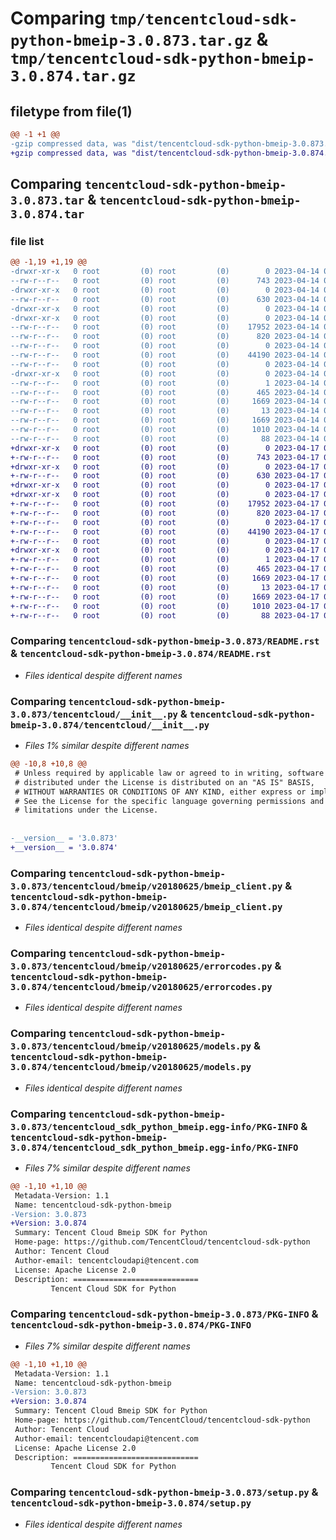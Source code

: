 # Comparing `tmp/tencentcloud-sdk-python-bmeip-3.0.873.tar.gz` & `tmp/tencentcloud-sdk-python-bmeip-3.0.874.tar.gz`

## filetype from file(1)

```diff
@@ -1 +1 @@
-gzip compressed data, was "dist/tencentcloud-sdk-python-bmeip-3.0.873.tar", last modified: Fri Apr 14 00:20:18 2023, max compression
+gzip compressed data, was "dist/tencentcloud-sdk-python-bmeip-3.0.874.tar", last modified: Mon Apr 17 00:21:24 2023, max compression
```

## Comparing `tencentcloud-sdk-python-bmeip-3.0.873.tar` & `tencentcloud-sdk-python-bmeip-3.0.874.tar`

### file list

```diff
@@ -1,19 +1,19 @@
-drwxr-xr-x   0 root         (0) root         (0)        0 2023-04-14 00:20:18.000000 tencentcloud-sdk-python-bmeip-3.0.873/
--rw-r--r--   0 root         (0) root         (0)      743 2023-04-14 00:20:18.000000 tencentcloud-sdk-python-bmeip-3.0.873/README.rst
-drwxr-xr-x   0 root         (0) root         (0)        0 2023-04-14 00:20:18.000000 tencentcloud-sdk-python-bmeip-3.0.873/tencentcloud/
--rw-r--r--   0 root         (0) root         (0)      630 2023-04-14 00:20:18.000000 tencentcloud-sdk-python-bmeip-3.0.873/tencentcloud/__init__.py
-drwxr-xr-x   0 root         (0) root         (0)        0 2023-04-14 00:20:18.000000 tencentcloud-sdk-python-bmeip-3.0.873/tencentcloud/bmeip/
-drwxr-xr-x   0 root         (0) root         (0)        0 2023-04-14 00:20:18.000000 tencentcloud-sdk-python-bmeip-3.0.873/tencentcloud/bmeip/v20180625/
--rw-r--r--   0 root         (0) root         (0)    17952 2023-04-14 00:20:18.000000 tencentcloud-sdk-python-bmeip-3.0.873/tencentcloud/bmeip/v20180625/bmeip_client.py
--rw-r--r--   0 root         (0) root         (0)      820 2023-04-14 00:20:18.000000 tencentcloud-sdk-python-bmeip-3.0.873/tencentcloud/bmeip/v20180625/errorcodes.py
--rw-r--r--   0 root         (0) root         (0)        0 2023-04-14 00:20:18.000000 tencentcloud-sdk-python-bmeip-3.0.873/tencentcloud/bmeip/v20180625/__init__.py
--rw-r--r--   0 root         (0) root         (0)    44190 2023-04-14 00:20:18.000000 tencentcloud-sdk-python-bmeip-3.0.873/tencentcloud/bmeip/v20180625/models.py
--rw-r--r--   0 root         (0) root         (0)        0 2023-04-14 00:20:18.000000 tencentcloud-sdk-python-bmeip-3.0.873/tencentcloud/bmeip/__init__.py
-drwxr-xr-x   0 root         (0) root         (0)        0 2023-04-14 00:20:18.000000 tencentcloud-sdk-python-bmeip-3.0.873/tencentcloud_sdk_python_bmeip.egg-info/
--rw-r--r--   0 root         (0) root         (0)        1 2023-04-14 00:20:18.000000 tencentcloud-sdk-python-bmeip-3.0.873/tencentcloud_sdk_python_bmeip.egg-info/dependency_links.txt
--rw-r--r--   0 root         (0) root         (0)      465 2023-04-14 00:20:18.000000 tencentcloud-sdk-python-bmeip-3.0.873/tencentcloud_sdk_python_bmeip.egg-info/SOURCES.txt
--rw-r--r--   0 root         (0) root         (0)     1669 2023-04-14 00:20:18.000000 tencentcloud-sdk-python-bmeip-3.0.873/tencentcloud_sdk_python_bmeip.egg-info/PKG-INFO
--rw-r--r--   0 root         (0) root         (0)       13 2023-04-14 00:20:18.000000 tencentcloud-sdk-python-bmeip-3.0.873/tencentcloud_sdk_python_bmeip.egg-info/top_level.txt
--rw-r--r--   0 root         (0) root         (0)     1669 2023-04-14 00:20:18.000000 tencentcloud-sdk-python-bmeip-3.0.873/PKG-INFO
--rw-r--r--   0 root         (0) root         (0)     1010 2023-04-14 00:20:18.000000 tencentcloud-sdk-python-bmeip-3.0.873/setup.py
--rw-r--r--   0 root         (0) root         (0)       88 2023-04-14 00:20:18.000000 tencentcloud-sdk-python-bmeip-3.0.873/setup.cfg
+drwxr-xr-x   0 root         (0) root         (0)        0 2023-04-17 00:21:24.000000 tencentcloud-sdk-python-bmeip-3.0.874/
+-rw-r--r--   0 root         (0) root         (0)      743 2023-04-17 00:21:24.000000 tencentcloud-sdk-python-bmeip-3.0.874/README.rst
+drwxr-xr-x   0 root         (0) root         (0)        0 2023-04-17 00:21:24.000000 tencentcloud-sdk-python-bmeip-3.0.874/tencentcloud/
+-rw-r--r--   0 root         (0) root         (0)      630 2023-04-17 00:21:24.000000 tencentcloud-sdk-python-bmeip-3.0.874/tencentcloud/__init__.py
+drwxr-xr-x   0 root         (0) root         (0)        0 2023-04-17 00:21:24.000000 tencentcloud-sdk-python-bmeip-3.0.874/tencentcloud/bmeip/
+drwxr-xr-x   0 root         (0) root         (0)        0 2023-04-17 00:21:24.000000 tencentcloud-sdk-python-bmeip-3.0.874/tencentcloud/bmeip/v20180625/
+-rw-r--r--   0 root         (0) root         (0)    17952 2023-04-17 00:21:24.000000 tencentcloud-sdk-python-bmeip-3.0.874/tencentcloud/bmeip/v20180625/bmeip_client.py
+-rw-r--r--   0 root         (0) root         (0)      820 2023-04-17 00:21:24.000000 tencentcloud-sdk-python-bmeip-3.0.874/tencentcloud/bmeip/v20180625/errorcodes.py
+-rw-r--r--   0 root         (0) root         (0)        0 2023-04-17 00:21:24.000000 tencentcloud-sdk-python-bmeip-3.0.874/tencentcloud/bmeip/v20180625/__init__.py
+-rw-r--r--   0 root         (0) root         (0)    44190 2023-04-17 00:21:24.000000 tencentcloud-sdk-python-bmeip-3.0.874/tencentcloud/bmeip/v20180625/models.py
+-rw-r--r--   0 root         (0) root         (0)        0 2023-04-17 00:21:24.000000 tencentcloud-sdk-python-bmeip-3.0.874/tencentcloud/bmeip/__init__.py
+drwxr-xr-x   0 root         (0) root         (0)        0 2023-04-17 00:21:24.000000 tencentcloud-sdk-python-bmeip-3.0.874/tencentcloud_sdk_python_bmeip.egg-info/
+-rw-r--r--   0 root         (0) root         (0)        1 2023-04-17 00:21:24.000000 tencentcloud-sdk-python-bmeip-3.0.874/tencentcloud_sdk_python_bmeip.egg-info/dependency_links.txt
+-rw-r--r--   0 root         (0) root         (0)      465 2023-04-17 00:21:24.000000 tencentcloud-sdk-python-bmeip-3.0.874/tencentcloud_sdk_python_bmeip.egg-info/SOURCES.txt
+-rw-r--r--   0 root         (0) root         (0)     1669 2023-04-17 00:21:24.000000 tencentcloud-sdk-python-bmeip-3.0.874/tencentcloud_sdk_python_bmeip.egg-info/PKG-INFO
+-rw-r--r--   0 root         (0) root         (0)       13 2023-04-17 00:21:24.000000 tencentcloud-sdk-python-bmeip-3.0.874/tencentcloud_sdk_python_bmeip.egg-info/top_level.txt
+-rw-r--r--   0 root         (0) root         (0)     1669 2023-04-17 00:21:24.000000 tencentcloud-sdk-python-bmeip-3.0.874/PKG-INFO
+-rw-r--r--   0 root         (0) root         (0)     1010 2023-04-17 00:21:24.000000 tencentcloud-sdk-python-bmeip-3.0.874/setup.py
+-rw-r--r--   0 root         (0) root         (0)       88 2023-04-17 00:21:24.000000 tencentcloud-sdk-python-bmeip-3.0.874/setup.cfg
```

### Comparing `tencentcloud-sdk-python-bmeip-3.0.873/README.rst` & `tencentcloud-sdk-python-bmeip-3.0.874/README.rst`

 * *Files identical despite different names*

### Comparing `tencentcloud-sdk-python-bmeip-3.0.873/tencentcloud/__init__.py` & `tencentcloud-sdk-python-bmeip-3.0.874/tencentcloud/__init__.py`

 * *Files 1% similar despite different names*

```diff
@@ -10,8 +10,8 @@
 # Unless required by applicable law or agreed to in writing, software
 # distributed under the License is distributed on an "AS IS" BASIS,
 # WITHOUT WARRANTIES OR CONDITIONS OF ANY KIND, either express or implied.
 # See the License for the specific language governing permissions and
 # limitations under the License.
 
 
-__version__ = '3.0.873'
+__version__ = '3.0.874'
```

### Comparing `tencentcloud-sdk-python-bmeip-3.0.873/tencentcloud/bmeip/v20180625/bmeip_client.py` & `tencentcloud-sdk-python-bmeip-3.0.874/tencentcloud/bmeip/v20180625/bmeip_client.py`

 * *Files identical despite different names*

### Comparing `tencentcloud-sdk-python-bmeip-3.0.873/tencentcloud/bmeip/v20180625/errorcodes.py` & `tencentcloud-sdk-python-bmeip-3.0.874/tencentcloud/bmeip/v20180625/errorcodes.py`

 * *Files identical despite different names*

### Comparing `tencentcloud-sdk-python-bmeip-3.0.873/tencentcloud/bmeip/v20180625/models.py` & `tencentcloud-sdk-python-bmeip-3.0.874/tencentcloud/bmeip/v20180625/models.py`

 * *Files identical despite different names*

### Comparing `tencentcloud-sdk-python-bmeip-3.0.873/tencentcloud_sdk_python_bmeip.egg-info/PKG-INFO` & `tencentcloud-sdk-python-bmeip-3.0.874/tencentcloud_sdk_python_bmeip.egg-info/PKG-INFO`

 * *Files 7% similar despite different names*

```diff
@@ -1,10 +1,10 @@
 Metadata-Version: 1.1
 Name: tencentcloud-sdk-python-bmeip
-Version: 3.0.873
+Version: 3.0.874
 Summary: Tencent Cloud Bmeip SDK for Python
 Home-page: https://github.com/TencentCloud/tencentcloud-sdk-python
 Author: Tencent Cloud
 Author-email: tencentcloudapi@tencent.com
 License: Apache License 2.0
 Description: ============================
         Tencent Cloud SDK for Python
```

### Comparing `tencentcloud-sdk-python-bmeip-3.0.873/PKG-INFO` & `tencentcloud-sdk-python-bmeip-3.0.874/PKG-INFO`

 * *Files 7% similar despite different names*

```diff
@@ -1,10 +1,10 @@
 Metadata-Version: 1.1
 Name: tencentcloud-sdk-python-bmeip
-Version: 3.0.873
+Version: 3.0.874
 Summary: Tencent Cloud Bmeip SDK for Python
 Home-page: https://github.com/TencentCloud/tencentcloud-sdk-python
 Author: Tencent Cloud
 Author-email: tencentcloudapi@tencent.com
 License: Apache License 2.0
 Description: ============================
         Tencent Cloud SDK for Python
```

### Comparing `tencentcloud-sdk-python-bmeip-3.0.873/setup.py` & `tencentcloud-sdk-python-bmeip-3.0.874/setup.py`

 * *Files identical despite different names*

